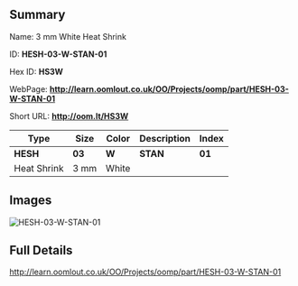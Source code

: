 

## Summary
 
Name: 3 mm White Heat Shrink

ID: __HESH-03-W-STAN-01__

Hex ID: __HS3W__

WebPage: __http://learn.oomlout.co.uk/OO/Projects/oomp/part/HESH-03-W-STAN-01__

Short URL: __http://oom.lt/HS3W__


| Type   | Size   | Color   | Description   | Index   |    
| ----- | ------   | ------   | -----   | ----   |    
| __HESH__   					| __03__   					| __W__    						| __STAN__    					| __01__ |    
| Heat Shrink		| 3 mm	| White		| 	| 	|

## Images
![HESH-03-W-STAN-01](http://oomlout.com/oomp-gen/parts/HESH-03-W-STAN-01/HESH-03-W-STAN-01_420.jpg)

## Full Details

 http://learn.oomlout.co.uk/OO/Projects/oomp/part/HESH-03-W-STAN-01

